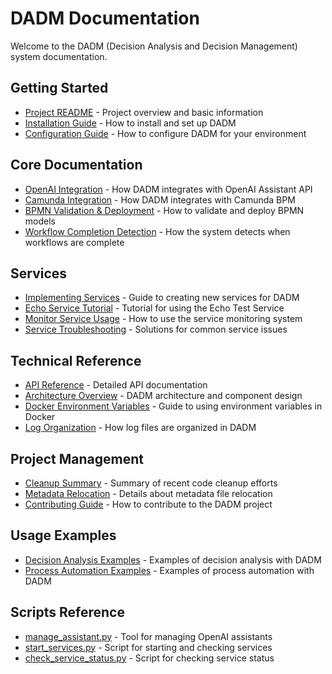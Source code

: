 # DADM Documentation

Welcome to the DADM (Decision Analysis and Decision Management) system documentation.

## Getting Started

- [Project README](../README.md) - Project overview and basic information
- [Installation Guide](INSTALLATION.md) - How to install and set up DADM
- [Configuration Guide](CONFIGURATION.md) - How to configure DADM for your environment

## Core Documentation

- [OpenAI Integration](openai_integration_updated.md) - How DADM integrates with OpenAI Assistant API
- [Camunda Integration](camunda_integration.md) - How DADM integrates with Camunda BPM
- [BPMN Validation & Deployment](BPMN_VALIDATION_DEPLOYMENT.md) - How to validate and deploy BPMN models
- [Workflow Completion Detection](WORKFLOW_COMPLETION_DETECTION.md) - How the system detects when workflows are complete

## Services

- [Implementing Services](IMPLEMENTING_SERVICES.md) - Guide to creating new services for DADM
- [Echo Service Tutorial](ECHO_SERVICE_TUTORIAL.md) - Tutorial for using the Echo Test Service
- [Monitor Service Usage](MONITOR_SERVICE_USAGE.md) - How to use the service monitoring system
- [Service Troubleshooting](SERVICE_TROUBLESHOOTING.md) - Solutions for common service issues

## Technical Reference

- [API Reference](API_REFERENCE.md) - Detailed API documentation
- [Architecture Overview](ARCHITECTURE.md) - DADM architecture and component design
- [Docker Environment Variables](DOCKER_ENVIRONMENT_VARS.md) - Guide to using environment variables in Docker
- [Log Organization](LOG_ORGANIZATION.md) - How log files are organized in DADM

## Project Management

- [Cleanup Summary](CLEANUP_SUMMARY.md) - Summary of recent code cleanup efforts
- [Metadata Relocation](METADATA_RELOCATION.md) - Details about metadata file relocation
- [Contributing Guide](CONTRIBUTING.md) - How to contribute to the DADM project

## Usage Examples

- [Decision Analysis Examples](examples/DECISION_ANALYSIS_EXAMPLES.md) - Examples of decision analysis with DADM
- [Process Automation Examples](examples/PROCESS_AUTOMATION_EXAMPLES.md) - Examples of process automation with DADM

## Scripts Reference

- [manage_assistant.py](MANAGE_ASSISTANT.md) - Tool for managing OpenAI assistants
- [start_services.py](scripts/start_services.md) - Script for starting and checking services
- [check_service_status.py](scripts/check_service_status.md) - Script for checking service status